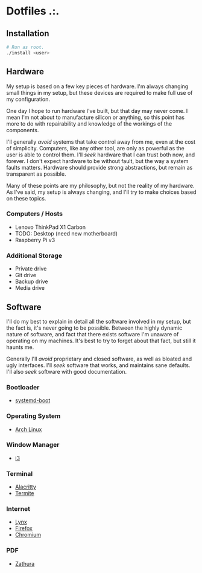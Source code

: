 # Dotfiles .:.

## Installation

```sh
# Run as root.
./install <user>
```

## Hardware

My setup is based on a few key pieces of hardware. I'm always changing small
things in my setup, but these devices are required to make full use of my
configuration.

One day I hope to run hardware I've built, but that day may never come. I mean
I'm not about to manufacture silicon or anything, so this point has more to do
with repairability and knowledge of the workings of the components.

I'll generally *avoid* systems that take control away from me, even at the cost
of simplicity. Computers, like any other tool, are only as powerful as the user
is able to control them. I'll *seek* hardware that I can trust both now, and
forever. I don't expect hardware to be without fault, but the way a system
faults matters. Hardware should provide strong abstractions, but remain as
transparent as possible.

Many of these points are my philosophy, but not the reality of my hardware.  As
I've said, my setup is always changing, and I'll try to make choices based on
these topics.

### Computers / Hosts

- Lenovo ThinkPad X1 Carbon
- TODO: Desktop (need new motherboard)
- Raspberry Pi v3

### Additional Storage

- Private drive
- Git drive
- Backup drive
- Media drive


## Software

I'll do my best to explain in detail all the software involved in my setup,
but the fact is, it's never going to be possible. Between the highly dynamic
nature of software, and fact that there exists software I'm unaware of
operating on my machines. It's best to try to forget about that fact, but still
it haunts me.

Generally I'll *avoid* proprietary and closed software, as well as bloated and
ugly interfaces. I'll *seek* software that works, and maintains sane defaults.
I'll also *seek* software with good documentation.

### Bootloader

- [systemd-boot](https://www.freedesktop.org/wiki/Software/systemd/systemd-boot/)

### Operating System

- [Arch Linux](https://www.archlinux.org/)

### Window Manager

- [i3](https://i3wm.org/)

### Terminal

- [Alacritty](https://github.com/jwilm/alacritty)
- [Termite](https://github.com/thestinger/termite)

### Internet

- [Lynx](https://lynx.invisible-island.net/)
- [Firefox](https://www.mozilla.org/en-US/firefox/)
- [Chromium](https://www.chromium.org/Home)

### PDF

- [Zathura](https://pwmt.org/projects/zathura/)

